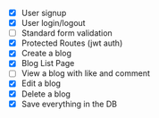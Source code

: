 - [x] User signup
- [x] User login/logout
- [ ] Standard form validation
- [x] Protected Routes (jwt auth)
- [x] Create a blog
- [x] Blog List Page
- [ ] View a blog with like and comment
- [x] Edit a blog
- [x] Delete a blog
- [x] Save everything in the DB
